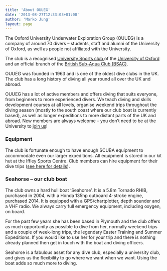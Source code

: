```yaml
---
title: 'About OUUEG'
date: '2013-08-27T12:33:03+01:00'
author: 'Marko Jung'
layout: page
---
```


The Oxford University Underwater Exploration Group (OUUEG) is a company of around 70 divers – students, staff and alumni of the University of Oxford, as well as people not affiliated with the University.

The club is a recognised [University Sports club ](http://www.sport.ox.ac.uk/student-sport/)of the [University of Oxford](http://www.ox.ac.uk) and an official branch of the [British Sub-Aqua Club (BSAC)](http://www.bsac.com/).

OUUEG was founded in 1963 and is one of the oldest dive clubs in the UK. The club has a long history of diving all year round all over the UK and abroad.

OUUEG has a lot of active members and offers diving that suits everyone, from beginners to more experienced divers. We teach diving and skills development courses at all levels, organise weekend trips throughout the diving season (mostly to the south coast where our club boat is currently based), as well as longer expeditions to more distant parts of the UK and abroad. New members are always welcome – you don’t need to be at the University to [join us](http://ouueg.com/membership/join/)!

### Equipment

The club is fortunate enough to have enough SCUBA equipment to accommodate even our larger expeditions. All equipment is stored in our kit hut at the Iffley Sports Centre. Club members can hire equipment for their dive trips ([see here for details](https://ouueg.com/diving/club-equipment/)).

### Seahorse – our club boat

The club owns a hard hull boat ‘Seahorse’. It is a 5.8m Tornado RHIB, purchased in 2004, with a Honda 135hp outboard 4-stroke engine, purchased 2014. It is equipped with a GPS/chartplotter, depth sounder and a VHF radio. We always carry full emergency equipment, including oxygen, on board.

For the past few years she has been based in Plymouth and the club offers as much opportunity as possible to dive from her, normally weekend trips and a couple of week-long trips, the legendary Easter Training and Summer Expeditions. If you would like to use her for your trip and there is nothing already planned then get in touch with the boat and diving officers.

Seahorse is a fabulous asset for any dive club, especially a university club, and gives us the flexibility to go where we want when we want. Using the boat adds so much more to diving.
